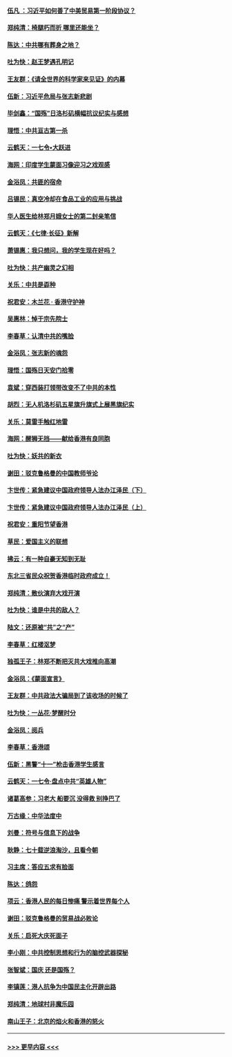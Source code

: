 #### [伍凡 ：习近平如何善了中美贸易第一阶段协议？](../pages/nsc993/n11596305.md?t=10190533) 
#### [郑纯清：椅腿朽而折 哪里还能坐？](../pages/nsc993/n11596273.md?t=10190533) 
#### [陈达：中共哪有葬身之地？](../pages/nsc993/n11596253.md?t=10190533) 
#### [吐为快：赵王梦遇孔明记](../pages/nsc993/n11596208.md?t=10190533) 
#### [王友群：《请全世界的科学家来见证》的内幕](../pages/nsc993/n11594091.md?t=10190533) 
#### [伍新：习近平危局与张志新悲剧](../pages/nsc993/n11594089.md?t=10190533) 
#### [毕剑鑫：“国殇”日洛杉矶横幅抗议纪实与感想](../pages/nsc993/n11591301.md?t=10190533) 
#### [理悟：中共亘古第一杀](../pages/nsc993/n11590734.md?t=10190533) 
#### [云鹤天：一七令•大跃进](../pages/nsc993/n11590699.md?t=10190533) 
#### [海网：印度学生蒙面习像迎习之戏观感](../pages/nsc993/n11590675.md?t=10190533) 
#### [金浴凤：共匪的宿命](../pages/nsc993/n11586383.md?t=10190533) 
#### [吕锡民：真空冷却在食品工业的应用与挑战](../pages/nsc993/n11585819.md?t=10190533) 
#### [华人医生给林郑月娥女士的第二封亲笔信](../pages/nsc993/n11585124.md?t=10190533) 
#### [云鹤天：《七律·长征》新解](../pages/nsc993/n11584578.md?t=10190533) 
#### [萧锡惠：我只想问，我的学生现在好吗？](../pages/nsc993/n11583828.md?t=10190533) 
#### [吐为快：共产幽灵之幻相](../pages/nsc993/n11583224.md?t=10190533) 
#### [关乐：中共是孬种](../pages/nsc993/n11582099.md?t=10190533) 
#### [祝君安：木兰花 · 香港守护神](../pages/nsc993/n11581782.md?t=10190533) 
#### [吴惠林：悼于宗先院士](../pages/nsc993/n11580283.md?t=10190533) 
#### [李春草：认清中共的嘴脸](../pages/nsc993/n11579954.md?t=10190533) 
#### [金浴凤：张志新的魂怨](../pages/nsc993/n11579913.md?t=10190533) 
#### [理悟：国殇日天安门拾零](../pages/nsc993/n11579843.md?t=10190533) 
#### [袁斌：穿西装打领带改变不了中共的本性](../pages/nsc993/n11579814.md?t=10190533) 
#### [胡烈：无人机洛杉矶五星旗升旗式上展黑旗纪实](../pages/nsc993/n11579322.md?t=10190533) 
#### [关乐：莫雷手触红地雷](../pages/nsc993/n11577862.md?t=10190533) 
#### [海网：醒狮无挡——献给香港有良同胞](../pages/nsc993/n11577835.md?t=10190533) 
#### [吐为快：妖共的新衣](../pages/nsc993/n11577575.md?t=10190533) 
#### [谢田：驳克鲁格曼的中国教师爷论](../pages/nsc993/n11575034.md?t=10190533) 
#### [卞世传：紧急建议中国政府领导人法办江泽民（下）](../pages/nsc993/n11573390.md?t=10190533) 
#### [卞世传：紧急建议中国政府领导人法办江泽民（上）](../pages/nsc993/n11573208.md?t=10190533) 
#### [祝君安：重阳节望香港](../pages/nsc993/n11573190.md?t=10190533) 
#### [草民：爱国主义的联想](../pages/nsc993/n11572333.md?t=10190533) 
#### [拂云：有一种自豪无知到无耻](../pages/nsc993/n11572006.md?t=10190533) 
#### [东北三省民众祝贺香港临时政府成立！](../pages/nsc993/n11571215.md?t=10190533) 
#### [郑纯清：散伙演弃大戏开演](../pages/nsc993/n11570826.md?t=10190533) 
#### [吐为快：谁是中共的敌人？](../pages/nsc993/n11570817.md?t=10190533) 
#### [陆文：还原被“共”之“产”](../pages/nsc993/n11570798.md?t=10190533) 
#### [李春草：红楼沤梦](../pages/nsc993/n11569673.md?t=10190533) 
#### [独孤王子：林郑不断把灭共大戏推向高潮](../pages/nsc993/n11569381.md?t=10190533) 
#### [金浴凤：《蒙面宣言》](../pages/nsc993/n11569368.md?t=10190533) 
#### [王友群：中共政法大骗局到了该收场的时候了](../pages/nsc993/n11568940.md?t=10190533) 
#### [吐为快：一丛花‧梦醒时分](../pages/nsc993/n11567491.md?t=10190533) 
#### [金浴凤：阅兵](../pages/nsc993/n11567454.md?t=10190533) 
#### [李春草：香港颂](../pages/nsc993/n11567444.md?t=10190533) 
#### [伍新：黑警“十一”枪击香港学生感言](../pages/nsc993/n11567426.md?t=10190533) 
#### [云鹤天：一七令‧盘点中共“英雄人物”](../pages/nsc993/n11567091.md?t=10190533) 
#### [诸葛高参：习老大 船要沉 没得救 别挣巴了](../pages/nsc993/n11566976.md?t=10190533) 
#### [万古缘：中华法度中](../pages/nsc993/n11566726.md?t=10190533) 
#### [刘曼：符号与信息下的战争](../pages/nsc993/n11564655.md?t=10190533) 
#### [耿静：七十载逆浪淘沙，且看今朝](../pages/nsc993/n11564520.md?t=10190533) 
#### [习主席：答应五求有脸面](../pages/nsc993/n11563953.md?t=10190533) 
#### [陈达：鸽怨](../pages/nsc993/n11561879.md?t=10190533) 
#### [项云：香港人民的每日惨痛  警示着世界每个人](../pages/nsc993/n11559273.md?t=10190533) 
#### [谢田：驳克鲁格曼的贸易战必败论](../pages/nsc993/n11555840.md?t=10190533) 
#### [关乐：启死大庆死面子](../pages/nsc993/n11556823.md?t=10190533) 
#### [李小刚：中共控制思想和行为的脑控武器探秘](../pages/nsc993/n11556776.md?t=10190533) 
#### [张智斌：国庆  还是国殇？](../pages/nsc993/n11556617.md?t=10190533) 
#### [李镇莲：港人抗争为中国民主化开辟出路](../pages/nsc993/n11556570.md?t=10190533) 
#### [郑纯清：地球村非魔乐园](../pages/nsc993/n11555415.md?t=10190533) 
#### [南山王子：北京的焰火和香港的怒火](../pages/nsc993/n11555318.md?t=10190533) 

----
#### [ >>> 更早内容 <<< ](../indexes/nsc993-earlier.md)
